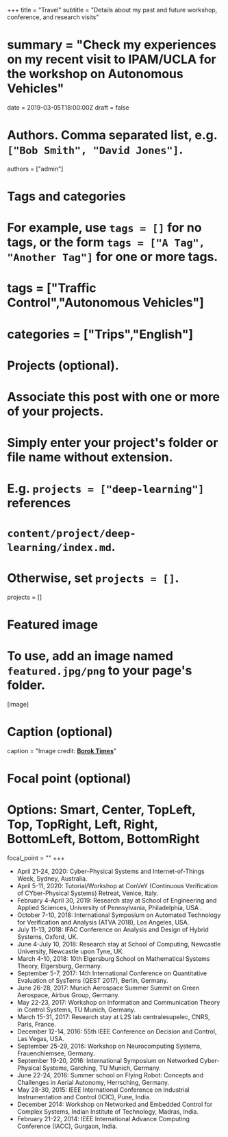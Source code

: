 +++
title = "Travel"
subtitle = "Details about my past and future workshop, conference, and research visits"
# summary = "Check my experiences on my recent visit to IPAM/UCLA for the workshop on Autonomous Vehicles"
date = 2019-03-05T18:00:00Z
draft = false

# Authors. Comma separated list, e.g. `["Bob Smith", "David Jones"]`.
authors = ["admin"]

# Tags and categories
# For example, use `tags = []` for no tags, or the form `tags = ["A Tag", "Another Tag"]` for one or more tags.
# tags = ["Traffic Control","Autonomous Vehicles"]
# categories = ["Trips","English"]

# Projects (optional).
#   Associate this post with one or more of your projects.
#   Simply enter your project's folder or file name without extension.
#   E.g. `projects = ["deep-learning"]` references 
#   `content/project/deep-learning/index.md`.
#   Otherwise, set `projects = []`.
projects = []

# Featured image
# To use, add an image named `featured.jpg/png` to your page's folder. 
[image]
  # Caption (optional)
  caption = "Image credit: [**Borok Times**]()"

  # Focal point (optional)
  # Options: Smart, Center, TopLeft, Top, TopRight, Left, Right, BottomLeft, Bottom, BottomRight
  focal_point = ""
+++

* April 21-24, 2020: Cyber-Physical Systems and Internet-of-Things Week, Sydney, Australia.
* April 5-11, 2020: Tutorial/Workshop at ConVeY (Continuous Verification of CYber-Physical Systems) Retreat, Venice, Italy.
* February 4-April 30, 2019: Research stay at School of Engineering and Applied Sciences, University of Pennsylvania, Philadelphia, USA .
* October 7-10, 2018: International Symposium on Automated Technology for Verification and Analysis (ATVA 2018),  Los Angeles, USA.
* July 11-13, 2018: IFAC Conference on Analysis and Design of Hybrid Systems, Oxford, UK.
* June 4-July 10, 2018: Research stay at School of Computing, Newcastle University, Newcastle upon Tyne, UK.
* March 4-10, 2018: 10th Elgersburg School on Mathematical Systems Theory, Elgersburg, Germany.
* September 5-7, 2017: 14th International Conference on Quantitative Evaluation of SysTems (QEST 2017), Berlin, Germany.
* June 26-28, 2017: Munich Aerospace Summer Summit on Green Aerospace, Airbus Group, Germany.
* May 22-23, 2017: Workshop on Information and Communication Theory in Control Systems, TU Munich, Germany.
* March 15-31, 2017: Research stay at L2S lab centralesupelec, CNRS, Paris, France.
* December 12-14, 2016: 55th IEEE Conference on Decision and Control, Las Vegas, USA.
* September 25-29, 2016: Workshop on Neurocomputing Systems, Frauenchiemsee, Germany.
* September 19-20, 2016: International Symposium on Networked Cyber-Physical Systems, Garching, TU Munich, Germany.
* June 22-24, 2016: Summer school on Flying Robot: Concepts and Challenges in Aerial Autonomy, Herrsching, Germany.
* May 28-30, 2015: IEEE International Conference on Industrial Instrumentation and Control (ICIC), Pune, India.
* December 2014: Workshop on Networked and Embedded Control for Complex Systems, Indian Institute of Technology, Madras, India.
* February 21-22, 2014: IEEE International Advance Computing Conference (IACC), Gurgaon, India.
